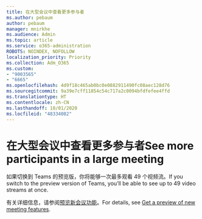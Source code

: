 ```yaml
---
title: 在大型会议中查看更多参与者
ms.author: pebaum
author: pebaum
manager: mnirkhe
ms.audience: Admin
ms.topic: article
ms.service: o365-administration
ROBOTS: NOINDEX, NOFOLLOW
localization_priority: Priority
ms.collection: Adm_O365
ms.custom:
- "9003565"
- "6665"
ms.openlocfilehash: 4d9f18c465ab0bc0e0882911490fc08aec128d76
ms.sourcegitcommit: 9a39e7cff11854c54c717a2c0094bfdfefee4ffd
ms.translationtype: HT
ms.contentlocale: zh-CN
ms.lasthandoff: 10/01/2020
ms.locfileid: "48334082"
---
```

# <a name="see-more-participants-in-a-large-meeting"></a><span data-ttu-id="f3e66-102">在大型会议中查看更多参与者</span><span class="sxs-lookup"><span data-stu-id="f3e66-102">See more participants in a large meeting</span></span>

<span data-ttu-id="f3e66-103">如果切换到 Teams 的预览版，你将能够一次最多观看 49 个视频流。</span><span class="sxs-lookup"><span data-stu-id="f3e66-103">If you switch to the preview version of Teams, you’ll be able to see up to 49 video streams at once.</span></span>

<span data-ttu-id="f3e66-104">有关详细信息，请参阅[预览新会议功能](https://support.microsoft.com/office/04533e91-3203-4530-a1c0-8f77c0731699)。</span><span class="sxs-lookup"><span data-stu-id="f3e66-104">For details, see [Get a preview of new meeting features](https://support.microsoft.com/office/04533e91-3203-4530-a1c0-8f77c0731699).</span></span>
